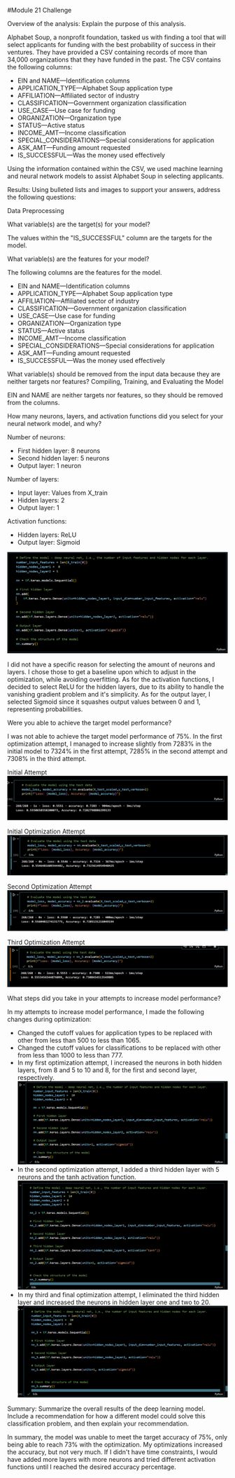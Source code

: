 #Module 21 Challenge 

Overview of the analysis: Explain the purpose of this analysis.

Alphabet Soup, a nonprofit foundation, tasked us with finding a tool that will select applicants for funding with the best probability of success in their ventures. They have provided a CSV containing records of more than 34,000 organizations that they have funded in the past. The CSV contains the following columns:

- EIN and NAME—Identification columns
- APPLICATION_TYPE—Alphabet Soup application type
- AFFILIATION—Affiliated sector of industry
- CLASSIFICATION—Government organization classification
- USE_CASE—Use case for funding
- ORGANIZATION—Organization type
- STATUS—Active status
- INCOME_AMT—Income classification
- SPECIAL_CONSIDERATIONS—Special considerations for application
- ASK_AMT—Funding amount requested
- IS_SUCCESSFUL—Was the money used effectively

Using the information contained within the CSV, we used machine learning and neural network models to assist Alphabet Soup in selecting applicants.

Results: Using bulleted lists and images to support your answers, address the following questions:

Data Preprocessing

What variable(s) are the target(s) for your model?

The values within the "IS_SUCCESSFUL" column are the targets for the model.

What variable(s) are the features for your model?

The following columns are the features for the model.
- EIN and NAME—Identification columns
- APPLICATION_TYPE—Alphabet Soup application type
- AFFILIATION—Affiliated sector of industry
- CLASSIFICATION—Government organization classification
- USE_CASE—Use case for funding
- ORGANIZATION—Organization type
- STATUS—Active status
- INCOME_AMT—Income classification
- SPECIAL_CONSIDERATIONS—Special considerations for application
- ASK_AMT—Funding amount requested
- IS_SUCCESSFUL—Was the money used effectively

What variable(s) should be removed from the input data because they are neither targets nor features?
Compiling, Training, and Evaluating the Model

EIN and NAME are neither targets nor features, so they should be removed from the columns.

How many neurons, layers, and activation functions did you select for your neural network model, and why?

Number of neurons:
- First hidden layer: 8 neurons
- Second hidden layer: 5 neurons
- Output layer: 1 neuron

Number of layers:
- Input layer: Values from X_train
- Hidden layers: 2
- Output layer: 1

Activation functions:
- Hidden layers: ReLU
- Output layer: Sigmoid

![alt text](<Screenshot (112).png>)

I did not have a specific reason for selecting the amount of neurons and layers. I chose those to get a baseline upon which to adjust in the optimization, while avoiding overfitting. As for the activation functions, I decided to select ReLU for the hidden layers, due to its ability to handle the vanishing gradient problem and it's simplicity. As for the output layer, I selected Sigmoid since it squashes output values between 0 and 1, representing probabilities.


Were you able to achieve the target model performance?

I was not able to achieve the target model performance of 75%. In the first optimization attempt, I managed to increase slightly from 7283% in the initial model to 7324% in the first attempt, 7285% in the second attempt and 7308% in the third attempt. 

Initial Attempt
![alt text](<Screenshot (118)-1.png>)

Initial Optimization Attempt
![alt text](<Screenshot (127).png>)

Second Optimization Attempt
![alt text](<Screenshot (128).png>)

Third Optimization Attempt
![alt text](<Screenshot (129).png>)

What steps did you take in your attempts to increase model performance?

In my attempts to increase model performance, I made the following changes during optimization:

- Changed the cutoff values for application types to be replaced with other from less than 500 to less than 1065.
- Changed the cutoff values for classifications to be replaced with other from less than 1000 to less than 777.
- In my first optimization attempt, I increased the neurons in both hidden layers, from 8 and 5 to 10 and 8, for the first and second layer, respectively.
![alt text](<Screenshot (124).png>)
- In the second optimization attempt, I added a third hidden layer with 5 neurons and the tanh activation function.
![alt text](<Screenshot (125).png>)
- In my third and final optimization attempt, I eliminated the third hidden layer and increased the neurons in hidden layer one and two to 20.
![alt text](<Screenshot (126).png>)

Summary: Summarize the overall results of the deep learning model. Include a recommendation for how a different model could solve this classification problem, and then explain your recommendation.

In summary, the model was unable to meet the target accuracy of 75%, only being able to reach 73% with the optimization. My optimizations increased the accuracy, but not very much. If I didn't have time constraints, I would have added more layers with more neurons and tried different activation functions until I reached the desired accuracy percentage.
